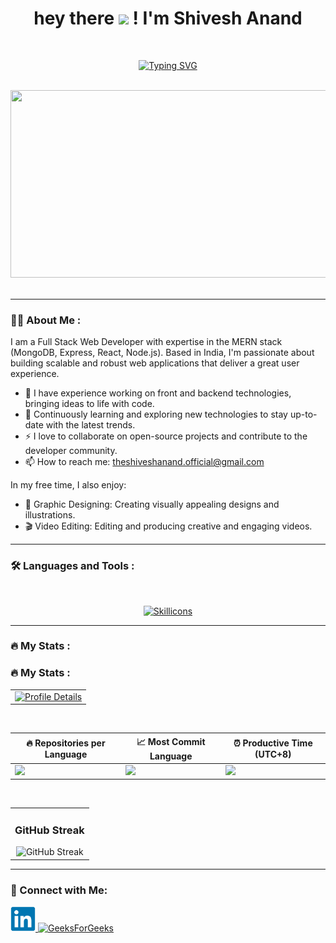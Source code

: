 
<h1 id="header" align="center">
  hey there
  <img src="https://media.giphy.com/media/hvRJCLFzcasrR4ia7z/giphy.gif" width="30px"/>
  ! I'm Shivesh Anand
</h1><br>

<p align="center"> 
<a href="https://git.io/typing-svg"><img src="https://readme-typing-svg.demolab.com?font=Montserrat&weight=800&size=30&duration=3000&pause=1000&color=7C4AF7&center=true&vCenter=true&width=435&lines=Full+Stack+Web+Developer;MERN+Stack" alt="Typing SVG" /></a>
</p><br>

<div align="center">
  <img src="https://media.giphy.com/media/dWesBcTLavkZuG35MI/giphy.gif" width="600" height="300"/>
</div><br>

---

### :man_technologist: About Me :  
I am a Full Stack Web Developer with expertise in the MERN stack (MongoDB, Express, React, Node.js). Based in India, I'm passionate about building scalable and robust web applications that deliver a great user experience.

- :telescope: I have experience working on front and backend technologies, bringing ideas to life with code.
- :seedling: Continuously learning and exploring new technologies to stay up-to-date with the latest trends.
- :zap: I love to collaborate on open-source projects and contribute to the developer community.
- :mailbox: How to reach me: [theshiveshanand.official@gmail.com](mailto:theshiveshanand.official@gmail.com)

In my free time, I also enjoy:

- :art: Graphic Designing: Creating visually appealing designs and illustrations.
- :clapper: Video Editing: Editing and producing creative and engaging videos.

---

### :hammer_and_wrench: Languages and Tools :   
 <br>
 <p align="center"> 
   <a href="https://skillicons.dev">  
     <img src="https://skillicons.dev/icons?i=js,html,css,bootstrap,react,express,mongodb,nodejs,postman,jquery,c,cpp,java,git,github," alt="Skillicons" /> 
   </a> 
 </p>  
 
---

### :fire: My Stats :


### :fire: My Stats :

<table align="center">
  <tr>
    <td align="center" style="border: none;">
      <a href="http://github-profile-summary-cards.vercel.app">
        <img src="http://github-profile-summary-cards.vercel.app/api/cards/profile-details?username=shivesh-anand&theme=midnight_purple" alt="Profile Details"/>
      </a>
    </td>
  </tr>
</table>

<br>

| :fire: Repositories per Language | :chart_with_upwards_trend: Most Commit Language | :alarm_clock: Productive Time (UTC+8) |
|---------------------------------|-----------------------------------------------|--------------------------------------|
| ![](http://github-profile-summary-cards.vercel.app/api/cards/repos-per-language?username=shivesh-anand&theme=midnight_purple) | ![](http://github-profile-summary-cards.vercel.app/api/cards/most-commit-language?username=shivesh-anand&theme=midnight_purple) | ![](http://github-profile-summary-cards.vercel.app/api/cards/productive-time?username=shivesh-anand&theme=midnight_purple&utcOffset=8) |

<br>

<table align="center">
  <tr>
    <td align="center" style="border: none;">
      <h3>GitHub Streak</h3>
      <img src="http://github-readme-streak-stats.herokuapp.com?user=shivesh-anand&theme=dark&hide_border=true" alt="GitHub Streak" style="border: none;"/>
    </td>
  </tr>
</table>




---

### :handshake: Connect with Me:
<div>
  <a href="https://www.linkedin.com/in/shivesh-anand/">
    <img src="https://raw.githubusercontent.com/devicons/devicon/1119b9f84c0290e0f0b38982099a2bd027a48bf1/icons/linkedin/linkedin-original.svg" title="LinkedIn" alt="LinkedIn" width="40" height="40"/>
  </a>
  <a href="https://www.geeksforgeeks.org/user/theshiveshanand/">
    <img src="https://media.geeksforgeeks.org/gfg-gg-logo.svg" title="GeeksForGeeks" alt="GeeksForGeeks" width="40" height="40"/>
  </a>
</div>
